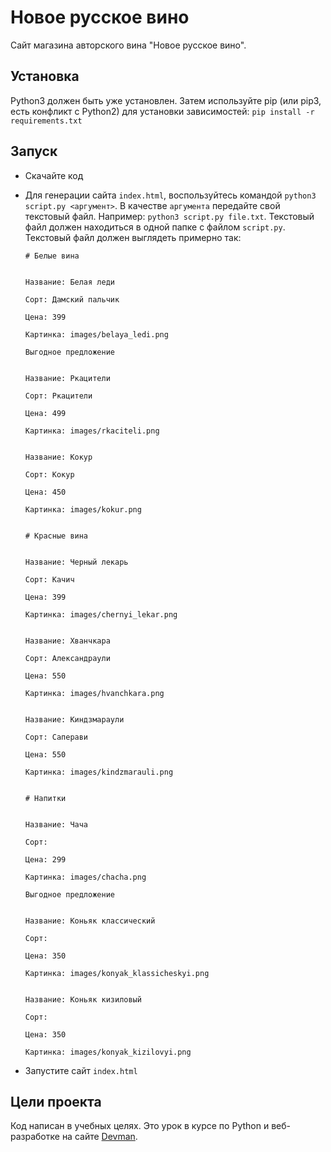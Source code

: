 # Новое русское вино

Сайт магазина авторского вина "Новое русское вино".

## Установка

Python3 должен быть уже установлен. Затем используйте pip (или pip3, есть конфликт с Python2) для установки зависимостей: 
`pip install -r requirements.txt`


## Запуск

- Скачайте код
- Для генерации сайта `index.html`, воспользуйтесь командой `python3 script.py <аргумент>`.
  В качестве `аргумента` передайте свой текстовый файл. Например: `python3 script.py file.txt`.
  Текстовый файл должен находиться в одной папке с файлом `script.py`.
  Текстовый файл должен выглядеть примерно так:
  ```
  # Белые вина


  Название: Белая леди

  Сорт: Дамский пальчик

  Цена: 399

  Картинка: images/belaya_ledi.png

  Выгодное предложение


  Название: Ркацители

  Сорт: Ркацители

  Цена: 499

  Картинка: images/rkaciteli.png


  Название: Кокур

  Сорт: Кокур

  Цена: 450

  Картинка: images/kokur.png
  
  
  # Красные вина


  Название: Черный лекарь

  Сорт: Качич

  Цена: 399

  Картинка: images/chernyi_lekar.png


  Название: Хванчкара

  Сорт: Александраули

  Цена: 550

  Картинка: images/hvanchkara.png


  Название: Киндзмараули

  Сорт: Саперави

  Цена: 550

  Картинка: images/kindzmarauli.png


  # Напитки


  Название: Чача

  Сорт: 

  Цена: 299

  Картинка: images/chacha.png

  Выгодное предложение


  Название: Коньяк классический

  Сорт: 

  Цена: 350

  Картинка: images/konyak_klassicheskyi.png


  Название: Коньяк кизиловый

  Сорт: 

  Цена: 350

  Картинка: images/konyak_kizilovyi.png
  ```

- Запустите сайт `index.html` 

## Цели проекта

Код написан в учебных целях. Это урок в курсе по Python и веб-разработке на сайте [Devman](https://dvmn.org).
